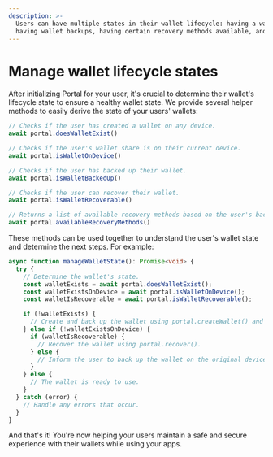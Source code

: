 ```yaml
---
description: >-
  Users can have multiple states in their wallet lifecycle: having a wallet,
  having wallet backups, having certain recovery methods available, and more.
---
```


# Manage wallet lifecycle states

After initializing Portal for your user, it's crucial to determine their wallet's lifecycle state to ensure a healthy wallet state. We provide several helper methods to easily derive the state of your users' wallets:

```typescript
// Checks if the user has created a wallet on any device.
await portal.doesWalletExist()

// Checks if the user's wallet share is on their current device.
await portal.isWalletOnDevice()

// Checks if the user has backed up their wallet.
await portal.isWalletBackedUp()

// Checks if the user can recover their wallet.
await portal.isWalletRecoverable()

// Returns a list of available recovery methods based on the user's backups.
await portal.availableRecoveryMethods()
```

These methods can be used together to understand the user's wallet state and determine the next steps. For example:

```typescript
async function manageWalletState(): Promise<void> {
  try {
    // Determine the wallet's state.
    const walletExists = await portal.doesWalletExist();
    const walletExistsOnDevice = await portal.isWalletOnDevice();
    const walletIsRecoverable = await portal.isWalletRecoverable();

    if (!walletExists) {
      // Create and back up the wallet using portal.createWallet() and portal.backup().
    } else if (!walletExistsOnDevice) {
      if (walletIsRecoverable) {
        // Recover the wallet using portal.recover().
      } else {
        // Inform the user to back up the wallet on the original device.
      }
    } else {
      // The wallet is ready to use.
    }
  } catch (error) {
    // Handle any errors that occur.
  }
}
```

And that's it! You're now helping your users maintain a safe and secure experience with their wallets while using your apps.

